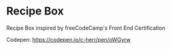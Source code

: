 # Recipe Box
Recipe Box inspired by freeCodeCamp's Front End Certification

Codepen: https://codepen.io/c-herr/pen/oWGyrw
